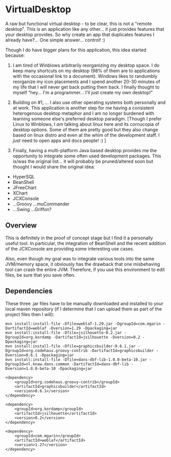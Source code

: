 # VirtualDesktop
A raw but functional virtual desktop - to be clear, this is not a "remote desktop".
This is an application like any other... it just provides features that your desktop provides.
So why create an app that duplicates features I already have?... One simple answer... control! :)

Though I do have bigger plans for this application, this idea started because:

1) I am tired of Winblows arbitrarily reorganizing my desktop space.  I do keep many shortcuts
on my desktop (98% of them are to applications with the occasional link to a document).
Windows likes to randumbly reorganize my icon placements and I spend another 20-30 minutes
of my life that I will never get back putting them back.  I finally thought to myself "hey...
I'm a programmer... I'll just create my own desktop!"

2) Building on #1, ... I also use other operating systems both personally and at work.
This application is another step for me having a consistent heterogenous desktop metaphor
and I am no longer burdened with learning someone else's preferred desktop paradigm.
[Though I prefer Linux to Winblows, I *am* talking about linux here and its cornucopia of desktop options.
Some of them are pretty good but they also change based on linux distro and even at the whim of the 
development staff.  I *just* need to open apps and docs people! :) ]

3) Finally, having a multi-platform Java based desktop provides me the opportunity to integrate some often
used development packages.  This is/was the original list... it will probably be pruned/altered soon but
thought I would share the original idea:

+ HyperSQL
+ BeanShell
+ JFreeChart
+ XChart
+ JCXConsole
+ ...Groovy ...muCommander
+ ...Swing ...Griffon?

## Overview
This is definitely in the proof of concept stage
but I find it a personally useful tool.
In particular, the integration of BeanShell and
the recent addition of the JCXConsole are providing
some interesting use cases.

Also, even though my goal was to integrate various
tools into the same JVM/memory space, it obviously
has the drawback that one misbehaving tool can
crash the entire JVM.  Therefore, if you use this
environment to edit files, be sure that you save often.

## Dependencies
These three .jar files have to be manually downloaded and installed to your
local maven repository (if I determine that I can upload them as part
of the project files then I will):

```
mvn install:install-file -Dfile=weblaf-1.29.jar -DgroupId=com.mgarin -DartifactId=weblaf -Dversion=1.29 -Dpackaging=jar
mvn install:install-file -Dfile=jsilhouette-0.2.jar -DgroupId=org.kordamp -DartifactId=jsilhouette -Dversion=0.2 -Dpackaging=jar
mvn install:install-file -Dfile=graphicsbuilder-0.6.1.jar -DgroupId=org.codehaus.groovy-contrib -DartifactId=graphicsbuilder -Dversion=0.6.1 -Dpackaging=jar
mvn install:install-file -Dfile=dans-dbf-lib-1.0.0-beta-10.jar -DgroupId=nl.knaw.dans.common -DartifactId=dans-dbf-lib -Dversion=1.0.0-beta-10 -Dpackaging=jar
```

    <dependency>
        <groupId>org.codehaus.groovy-contrib</groupId>
        <artifactId>graphicsbuilder</artifactId>
        <version>0.6.1</version>
    </dependency>

    <dependency>
        <groupId>org.kordamp</groupId>
        <artifactId>jsilhouette</artifactId>
        <version>0.2</version>
    </dependency>

    <dependency>
        <groupId>com.mgarin</groupId>
        <artifactId>weblaf</artifactId>
        <version>1.27</version>
    </dependency>
